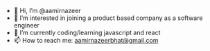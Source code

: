 - 👋 Hi, I’m @aamirnazeer
- 👀 I’m interested in joining a product based company as a software engineer
- 🌱 I’m currently coding/learning javascript and react
- 📫 How to reach me: aamirnazeerbhat@gmail.com

<!---
aamirnazeer/aamirnazeer is a ✨ special ✨ repository because its `README.md` (this file) appears on your GitHub profile.
You can click the Preview link to take a look at your changes.
--->
